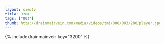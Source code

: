 ```yaml
--- 
layout: sieutv
title: 3200
tags: ["003"]
thumb: http://drainmainvein.com/media/videos/tmb/000/003/200/player.jpg
---
```

{% include drainmainvein key="3200" %} 
